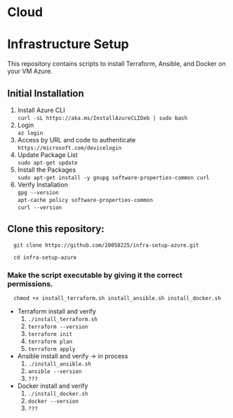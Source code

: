 # Cloud
# Infrastructure Setup

This repository contains scripts to install Terraform, Ansible, and Docker on your VM Azure.

## Initial Installation
   1. Install Azure CLI   
      ```curl -sL https://aka.ms/InstallAzureCLIDeb | sudo bash```
   2. Login   
      ```az login```
   3. Access by URL and code to authenticate   
      ```https://microsoft.com/devicelogin ```
   4. Update Package List   
      ```sudo apt-get update```
   5. Install the Packages   
      ```sudo apt-get install -y gnupg software-properties-common curl```
   6. Verify Installation   
      ```gpg --version```   
      ```apt-cache policy software-properties-common```   
      ```curl --version```
      
## Clone this repository:
      git clone https://github.com/20058225/infra-setup-azure.git
      
      cd infra-setup-azure
   
   ### Make the script executable by giving it the correct permissions. 
      chmod +x install_terraform.sh install_ansible.sh install_docker.sh

   - Terraform install and verify
      1. ```./install_terraform.sh```   
      2. ```terraform --version```   
      3. ```terraform init```   
      4. ```terraform plan```   
      5. ```terraform apply```   
   - Ansible install and verify -> in process
      1. ```./install_ansible.sh```   
      2. ```ansible --version```   
      3. ```???```            
   - Docker install and verify
      1. ```./install_docker.sh```   
      1. ```docker --version```   
      3. ```???```   
     
         
 
   
